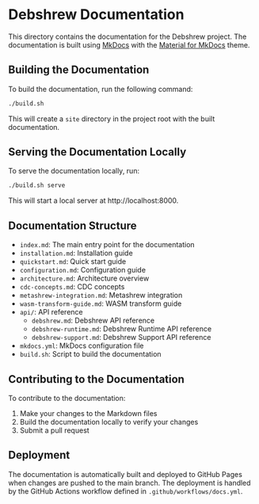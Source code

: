 # Debshrew Documentation

This directory contains the documentation for the Debshrew project. The documentation is built using [MkDocs](https://www.mkdocs.org/) with the [Material for MkDocs](https://squidfunk.github.io/mkdocs-material/) theme.

## Building the Documentation

To build the documentation, run the following command:

```bash
./build.sh
```

This will create a `site` directory in the project root with the built documentation.

## Serving the Documentation Locally

To serve the documentation locally, run:

```bash
./build.sh serve
```

This will start a local server at http://localhost:8000.

## Documentation Structure

- `index.md`: The main entry point for the documentation
- `installation.md`: Installation guide
- `quickstart.md`: Quick start guide
- `configuration.md`: Configuration guide
- `architecture.md`: Architecture overview
- `cdc-concepts.md`: CDC concepts
- `metashrew-integration.md`: Metashrew integration
- `wasm-transform-guide.md`: WASM transform guide
- `api/`: API reference
  - `debshrew.md`: Debshrew API reference
  - `debshrew-runtime.md`: Debshrew Runtime API reference
  - `debshrew-support.md`: Debshrew Support API reference
- `mkdocs.yml`: MkDocs configuration file
- `build.sh`: Script to build the documentation

## Contributing to the Documentation

To contribute to the documentation:

1. Make your changes to the Markdown files
2. Build the documentation locally to verify your changes
3. Submit a pull request

## Deployment

The documentation is automatically built and deployed to GitHub Pages when changes are pushed to the main branch. The deployment is handled by the GitHub Actions workflow defined in `.github/workflows/docs.yml`.